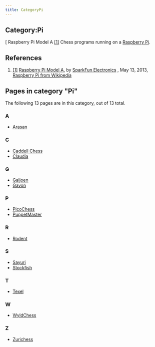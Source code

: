 ```yaml
---
title: CategoryPi
---
```

## Category:Pi



\[ Raspberry Pi Model A <a id="cite-note-1" href="#cite-ref-1">[1]</a>
Chess programs running on a [Raspberry Pi](Raspberry_Pi "Raspberry Pi").

## References

1. <a id="cite-ref-1" href="#cite-note-1">[1]</a> [Raspberry Pi Model A](https://www.flickr.com/photos/sparkfun/8747111043/), by [SparkFun Electronics](https://www.flickr.com/people/41898857@N04) , May 13, 2013, [Raspberry Pi from Wikipedia](https://en.wikipedia.org/wiki/Raspberry_Pi)

## Pages in category "Pi"

The following 13 pages are in this category, out of 13 total.

### A

- [Arasan](Arasan "Arasan")

### C

- [Caddell Chess](Caddell_Chess "Caddell Chess")
- [Claudia](Claudia "Claudia")

### G

- [Galjoen](Galjoen "Galjoen")
- [Gavon](Gavon "Gavon")

### P

- [PicoChess](PicoChess "PicoChess")
- [PuppetMaster](PuppetMaster "PuppetMaster")

### R

- [Rodent](Rodent "Rodent")

### S

- [Sayuri](Sayuri "Sayuri")
- [Stockfish](Stockfish "Stockfish")

### T

- [Texel](Texel "Texel")

### W

- [WyldChess](WyldChess "WyldChess")

### Z

- [Zurichess](Zurichess "Zurichess")

